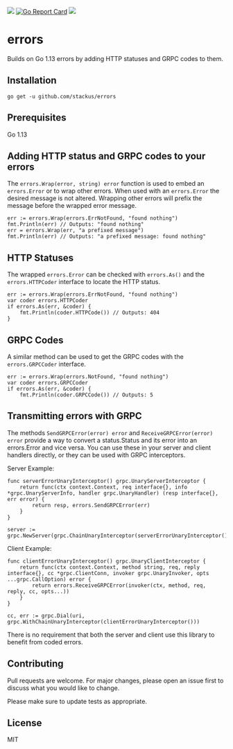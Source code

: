 ![](https://github.com/stackus/errors/workflows/CI/badge.svg)
[![Go Report Card](https://goreportcard.com/badge/github.com/stackus/errors)](https://goreportcard.com/report/github.com/stackus/errors)
[![](https://godoc.org/github.com/stackus/errors?status.svg)](https://pkg.go.dev/github.com/stackus/errors)

# errors

Builds on Go 1.13 errors by adding HTTP statuses and GRPC codes to them.

## Installation

    go get -u github.com/stackus/errors

## Prerequisites

Go 1.13

## Adding HTTP status and GRPC codes to your errors

The `errors.Wrap(error, string) error` function is used to embed an `errors.Error` or to wrap other errors. When used
with an `errors.Error` the desired message is not altered. Wrapping other errors will prefix the message before the
wrapped error message.

    err := errors.Wrap(errors.ErrNotFound, "found nothing")
    fmt.Println(err) // Outputs: "found nothing"
    err = errors.Wrap(err, "a prefixed message")
    fmt.Println(err) // Outputs: "a prefixed message: found nothing"

## HTTP Statuses

The wrapped `errors.Error` can be checked with `errors.As()` and the `errors.HTTPCoder` interface to locate the HTTP
status.

    err := errors.Wrap(errors.ErrNotFound, "found nothing")
    var coder errors.HTTPCoder
    if errors.As(err, &coder) {
        fmt.Println(coder.HTTPCode()) // Outputs: 404
    }

## GRPC Codes

A similar method can be used to get the GRPC codes with the `errors.GRPCCoder` interface.

    err := errors.Wrap(errors.NotFound, "found nothing")
    var coder errors.GRPCCoder
    if errors.As(err, &coder) {
        fmt.Println(coder.GRPCCode()) // Outputs: 5

## Transmitting errors with GRPC

The methods `SendGRPCError(error) error` and `ReceiveGRPCError(error) error` provide a way to convert a status.Status
and its error into an errors.Error and vice versa. You can use these in your server and client handlers directly, or
they can be used with GRPC interceptors.

Server Example:

    func serverErrorUnaryInterceptor() grpc.UnaryServerInterceptor {
	    return func(ctx context.Context, req interface{}, info *grpc.UnaryServerInfo, handler grpc.UnaryHandler) (resp interface{}, err error) {
		    return resp, errors.SendGRPCError(err)
    	}
    }

    server := grpc.NewServer(grpc.ChainUnaryInterceptor(serverErrorUnaryInterceptor()))

Client Example:

    func clientErrorUnaryInterceptor() grpc.UnaryClientInterceptor {
	    return func(ctx context.Context, method string, req, reply interface{}, cc *grpc.ClientConn, invoker grpc.UnaryInvoker, opts ...grpc.CallOption) error {
		    return errors.ReceiveGRPCError(invoker(ctx, method, req, reply, cc, opts...))
    	}
    }

    cc, err := grpc.Dial(uri, grpc.WithChainUnaryInterceptor(clientErrorUnaryInterceptor()))

There is no requirement that both the server and client use this library to benefit from coded errors.

## Contributing

Pull requests are welcome. For major changes, please open an issue first to discuss what you would like to change.

Please make sure to update tests as appropriate.

## License

MIT